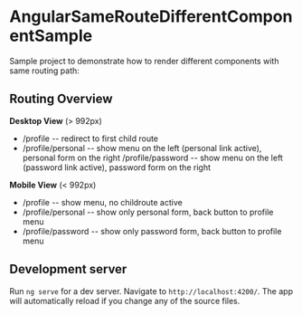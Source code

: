 # AngularSameRouteDifferentComponentSample

Sample project to demonstrate how to render different components with same routing path:

## Routing Overview

**Desktop View** (> 992px)

- /profile
  -- redirect to first child route
- /profile/personal
  -- show menu on the left (personal link active), personal form on the right
  /profile/password
  -- show menu on the left (password link active), password form on the right

**Mobile View** (< 992px)

- /profile
  -- show menu, no childroute active
- /profile/personal
  -- show only personal form, back button to profile menu
- /profile/password
  -- show only password form, back button to profile menu

## Development server

Run `ng serve` for a dev server. Navigate to `http://localhost:4200/`. The app will automatically reload if you change any of the source files.
